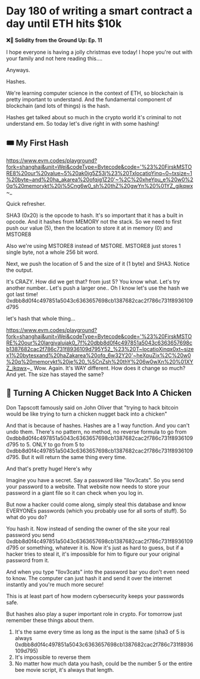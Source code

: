 # Day 180 of writing a smart contract a day until ETH hits $10k

**❌🦜 Solidity from the Ground Up:  Ep. 11**

I hope everyone is having a jolly christmas eve today! I hope you're out with your family and not here reading this....

Anyways.

Hashes. 

We're learning computer science in the context of ETH, so blockchain is pretty important to understand. And the fundamental component of blockchain (and lots of things) is the hash.

Hashes get talked about so much in the crypto world it's criminal to not understand em. So today let's dive right in with some hashing!

## 🎟 My First Hash
https://www.evm.codes/playground?fork=shanghai&unit=Wei&codeType=Bytecode&code='%23%20FirskMSTORE8%20our%20value~5%20ak0jg5Z53j%23%20TxlocatioYinq~0~txsize~1%20byte~and%20ha_akarea%20ofqjg1Z20'~%2C%20xheYpu_e%20w0%20q%20memorykt%20j%5Cng6w0_sh%20thZ%20gwYn%20%01YZ_gjkqwx~_

Quick refresher. 

SHA3 (0x20) is the opcode to hash. It's so important that it has a built in opcode. And it hashes from MEMORY not the stack.
So we need to first push our value (5), then the location to store it at in memory (0) and MSTORE8

Also we're using MSTORE8 instead of MSTORE. MSTORE8 just stores 1 single byte, not a whole 256 bit word.

Next, we push the location of 5 and the size of it (1 byte) and SHA3. Notice the output.

It's CRAZY. How did we get that? from just 5? You know what. Let's try another number.. Let's push a larger one.. Oh I know let's use the hash we got last time!
0xdbb8d0f4c497851a5043c6363657698cb1387682cac2f786c731f8936109d795

let's hash that whole thing...

https://www.evm.codes/playground?fork=shanghai&unit=Wei&codeType=Bytecode&code='%23%20FirskMSTORE%20our%20largjvalujak0_7f%20dbb8d0f4c497851a5043c6363657698cb1387682cac2f786c731f8936109d795Y52_%23%20T~locatioXinqx0xt~sizex1%20bytesxand%20haZakarea%20ofq_6w32Y20'~heXpuZjx%2C%20w0%20q%20memorykt%20je%20_%5CnZsh%20thY%206w0wXn%20%01XYZ_jkqwx~_
Wow. Again. It's WAY different. How does it change so much? And yet. The size has stayed the same?

## 🐔 Turning A Chicken Nugget Back Into A Chicken
Don Tapscott famously said on John Oliver that "trying to hack bitcoin would be like trying to turn a chicken nugget back into a chicken"

And that is because of hashes. Hashes are a 1 way function. And you can't undo them. There's no pattern, no method, no reverse formula to go from 0xdbb8d0f4c497851a5043c6363657698cb1387682cac2f786c731f8936109d795 to 5. ONLY to go from 5 to 0xdbb8d0f4c497851a5043c6363657698cb1387682cac2f786c731f8936109d795. But it will return the same thing every time.

And that's pretty huge! Here's why

Imagine you have a secret. Say a password like "Ilov3cats". So you send your password to a website. That website now needs to store your password in a giant file so it can check when you log in.

But now a hacker could come along, simply steal this database and know EVERYONEs passwords (which you probably use for all sorts of stuff). So what do you do?

You hash it. Now instead of sending the owner of the site your real password you send 0xdbb8d0f4c497851a5043c6363657698cb1387682cac2f786c731f8936109d795 or something, whatever it is. Now it's just as hard to guess, but if a hacker tries to steal it, it's impossible for him to figure our your original password from it.

And when you type "Ilov3cats" into the password bar you don't even need to know. The computer can just hash it and send it over the internet instantly and you're much more secure!

This is at least part of how modern cybersecurity keeps your passwords safe. 

But hashes also play a super important role in crypto. For tomorrow just remember these things about them.
1. It's the same every time as long as the input is the same (sha3 of 5 is always 0xdbb8d0f4c497851a5043c6363657698cb1387682cac2f786c731f8936109d795)
2. It's impossible to reverse them
3. No matter how much data you hash, could be the number 5 or the entire bee movie script, it's always that length.